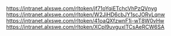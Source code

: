 https://intranet.alxswe.com/rltoken/jf71oYqiETchcVhPzQVnyg
https://intranet.alxswe.com/rltoken/W2JiHD6cbJY1scJORyLqnw
https://intranet.alxswe.com/rltoken/41oaQXfzwnF1i-wT8W0vHw
https://intranet.alxswe.com/rltoken/XCpI9uvguxlTCsAeRCW6SA
